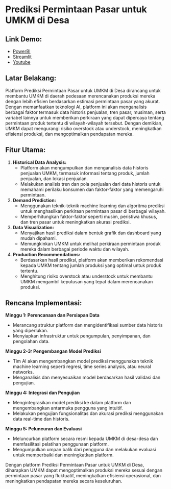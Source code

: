 # Prediksi Permintaan Pasar untuk UMKM di Desa

## Link Demo:

 - [PowerBI](https://app.powerbi.com/view?r=eyJrIjoiZTk3YWUwNWUtOTE0Yy00OGMzLWFlNjQtOTQ3MWY0YzcyNGYwIiwidCI6IjQ4N2Y4Y2RhLWEzMjctNGIwZC05Y2M0LWEyNTI4NTMzM2NkMCIsImMiOjEwfQ%3D%3D)
 - [Streamlit](http://20.198.255.159)
 - [Youtube](https://youtube.com)

## **Latar Belakang:**

Platform Prediksi Permintaan Pasar untuk UMKM di Desa dirancang untuk membantu UMKM di daerah pedesaan merencanakan produksi mereka dengan lebih efisien berdasarkan estimasi permintaan pasar yang akurat. Dengan memanfaatkan teknologi AI, platform ini akan menganalisis berbagai faktor termasuk data historis penjualan, tren pasar, musiman, serta variabel lainnya untuk memberikan perkiraan yang dapat dipercaya tentang permintaan produk tertentu di wilayah-wilayah tersebut. Dengan demikian, UMKM dapat mengurangi risiko overstock atau understock, meningkatkan efisiensi produksi, dan mengoptimalkan pendapatan mereka.

## Fitur Utama:

1. **Historical Data Analysis:**
    - Platform akan mengumpulkan dan menganalisis data historis penjualan UMKM, termasuk informasi tentang produk, jumlah penjualan, dan lokasi penjualan.
    - Melakukan analisis tren dan pola penjualan dari data historis untuk memahami perilaku konsumen dan faktor-faktor yang memengaruhi permintaan.
2. **Demand Prediction:**
    - Menggunakan teknik-teknik machine learning dan algoritma prediksi untuk menghasilkan perkiraan permintaan pasar di berbagai wilayah.
    - Memperhitungkan faktor-faktor seperti musim, peristiwa khusus, dan tren pasar untuk meningkatkan akurasi prediksi.
3. **Data Visualization:**
    - Menyajikan hasil prediksi dalam bentuk grafik dan dashboard yang mudah dipahami.
    - Memungkinkan UMKM untuk melihat perkiraan permintaan produk mereka dalam berbagai periode waktu dan wilayah.
4. **Production Recommendations:**
    - Berdasarkan hasil prediksi, platform akan memberikan rekomendasi kepada UMKM tentang jumlah produksi yang optimal untuk produk tertentu.
    - Menghitung risiko overstock atau understock untuk membantu UMKM mengambil keputusan yang tepat dalam merencanakan produksi.

## Rencana Implementasi:

**Minggu 1: Perencanaan dan Persiapan Data**

- Merancang struktur platform dan mengidentifikasi sumber data historis yang diperlukan.
- Menyiapkan infrastruktur untuk pengumpulan, penyimpanan, dan pengolahan data.

**Minggu 2-3: Pengembangan Model Prediksi**

- Tim AI akan mengembangkan model prediksi menggunakan teknik machine learning seperti regresi, time series analysis, atau neural networks.
- Menganalisis dan menyesuaikan model berdasarkan hasil validasi dan pengujian.

**Minggu 4: Integrasi dan Pengujian**

- Mengintegrasikan model prediksi ke dalam platform dan mengembangkan antarmuka pengguna yang intuitif.
- Melakukan pengujian fungsionalitas dan akurasi prediksi menggunakan data real-time dan historis.

**Minggu 5: Peluncuran dan Evaluasi**

- Meluncurkan platform secara resmi kepada UMKM di desa-desa dan memfasilitasi pelatihan penggunaan platform.
- Mengumpulkan umpan balik dari pengguna dan melakukan evaluasi untuk memperbaiki dan meningkatkan platform.

Dengan platform Prediksi Permintaan Pasar untuk UMKM di Desa, diharapkan UMKM dapat mengoptimalkan produksi mereka sesuai dengan permintaan pasar yang fluktuatif, meningkatkan efisiensi operasional, dan meningkatkan pendapatan mereka secara keseluruhan.
